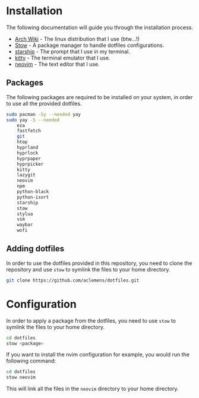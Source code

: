 # Installation

The following documentation will guide you through the installation process.

- [Arch Wiki](https://wiki.archlinux.org/) - The linux distribution that I use (btw...!)
- [Stow](https://www.gnu.org/software/stow/) - A package manager to handle dotfiles configurations.
- [starship](https://starship.rs/) - The prompt that I use in my terminal.
- [kitty](https://sw.kovidgoyal.net/kitty/) - The terminal emulator that I use.
- [neovim](https://neovim.io/) - The text editor that I use.

## Packages

The following packages are required to be installed on your system, in order to use all the provided dotfiles.

```bash
sudo pacman -Sy --needed yay
sudo yay -S --needed
    eza
    fastfetch
    git
    htop
    hyprland
    hyprlock
    hyprpaper
    hyprpicker
    kitty
    lazygit
    neovim
    npm
    python-black
    python-isort
    starship
    stow
    stylua
    vim
    waybar
    wofi
```

## Adding dotfiles

In order to use the dotfiles provided in this repository, you need to clone the repository and use `stow` to symlink the files to your home directory.

```bash
git clone https://github.com/aclemens/dotfiles.git
```

# Configuration

In order to apply a package from the dotfiles, you need to use `stow` to symlink the files to your home directory.

```bash
cd dotfiles
stow <package>
```

If you want to install the nvim configuration for example, you would run the following command:

```bash
cd dotfiles
stow neovim
```

This will link all the files in the `neovim` directory to your home directory.
